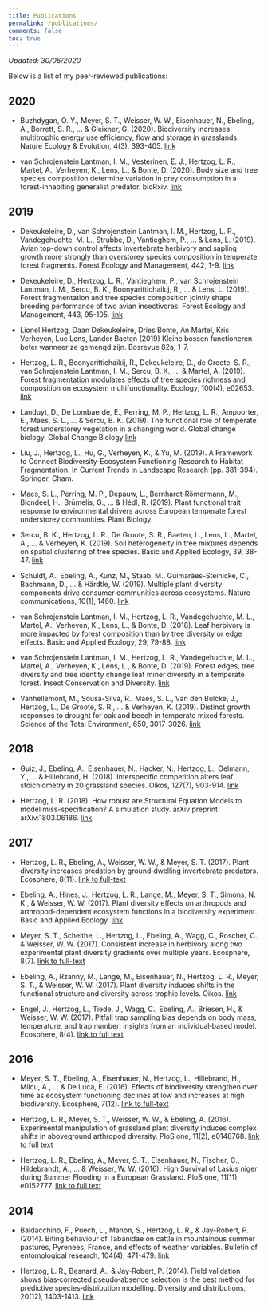 ```yaml
---
title: Publications
permalink: /publications/
comments: false 
toc: true
---
```


_Updated: 30/06/2020_

Below is a list of my peer-reviewed publications:

## 2020

* Buzhdygan, O. Y., Meyer, S. T., Weisser, W. W., Eisenhauer, N., Ebeling, A., Borrett, S. R., ... & Gleixner, G. (2020). Biodiversity increases multitrophic energy use efficiency, flow and storage in grasslands. Nature Ecology & Evolution, 4(3), 393-405. [link](https://www.nature.com/articles/s41559-020-1123-8)

* van Schrojenstein Lantman, I. M., Vesterinen, E. J., Hertzog, L. R., Martel, A., Verheyen, K., Lens, L., & Bonte, D. (2020). Body size and tree species composition determine variation in prey consumption in a forest-inhabiting generalist predator. bioRxiv. [link](https://www.biorxiv.org/content/10.1101/2020.05.20.105866v1.abstract)

## 2019

* Dekeukeleire, D., van Schrojenstein Lantman, I. M., Hertzog, L. R., Vandegehuchte, M. L., Strubbe, D., Vantieghem, P., ... & Lens, L. (2019). Avian top-down control affects invertebrate herbivory and sapling growth more strongly than overstorey species composition in temperate forest fragments. Forest Ecology and Management, 442, 1-9. [link](https://www.sciencedirect.com/science/article/abs/pii/S0378112719301343)

* Dekeukeleire, D., Hertzog, L. R., Vantieghem, P., van Schrojenstein Lantman, I. M., Sercu, B. K., Boonyarittichaikij, R., ... & Lens, L. (2019). Forest fragmentation and tree species composition jointly shape breeding performance of two avian insectivores. Forest Ecology and Management, 443, 95-105. [link](https://www.sciencedirect.com/science/article/abs/pii/S0378112719304207)

* Lionel Hertzog, Daan Dekeukeleire, Dries Bonte, An Martel, Kris Verheyen, Luc Lens, Lander Baeten (2019) Kleine bossen functioneren beter wanneer ze gemengd zijn. Bosrevue 82a, 1-7.

* Hertzog, L. R., Boonyarittichaikij, R., Dekeukeleire, D., de Groote, S. R., van Schrojenstein Lantman, I. M., Sercu, B. K., ... & Martel, A. (2019). Forest fragmentation modulates effects of tree species richness and composition on ecosystem multifunctionality. Ecology, 100(4), e02653. [link](https://esajournals.onlinelibrary.wiley.com/doi/pdf/10.1002/ecy.2653)

* Landuyt, D., De Lombaerde, E., Perring, M. P., Hertzog, L. R., Ampoorter, E., Maes, S. L., ... & Sercu, B. K. (2019). The functional role of temperate forest understorey vegetation in a changing world. Global change biology. Global Change Biology [link](https://onlinelibrary.wiley.com/doi/pdf/10.1111/gcb.14756)

* Liu, J., Hertzog, L., Hu, G., Verheyen, K., & Yu, M. (2019). A Framework to Connect Biodiversity-Ecosystem Functioning Research to Habitat Fragmentation. In Current Trends in Landscape Research (pp. 381-394). Springer, Cham.

* Maes, S. L., Perring, M. P., Depauw, L., Bernhardt‐Römermann, M., Blondeel, H., Brūmelis, G., ... & Hédl, R. (2019). Plant functional trait response to environmental drivers across European temperate forest understorey communities. Plant Biology.

* Sercu, B. K., Hertzog, L. R., De Groote, S. R., Baeten, L., Lens, L., Martel, A., ... & Verheyen, K. (2019). Soil heterogeneity in tree mixtures depends on spatial clustering of tree species. Basic and Applied Ecology, 39, 38-47. [link](https://www.sciencedirect.com/science/article/pii/S1439179118302548)

* Schuldt, A., Ebeling, A., Kunz, M., Staab, M., Guimarães-Steinicke, C., Bachmann, D., ... & Härdtle, W. (2019). Multiple plant diversity components drive consumer communities across ecosystems. Nature communications, 10(1), 1460. [link](https://www.nature.com/articles/s41467-019-09448-8)

* van Schrojenstein Lantman, I. M., Hertzog, L. R., Vandegehuchte, M. L., Martel, A., Verheyen, K., Lens, L., & Bonte, D. (2018). Leaf herbivory is more impacted by forest composition than by tree diversity or edge effects. Basic and Applied Ecology, 29, 79-88. [link](https://www.sciencedirect.com/science/article/pii/S1439179117303572)

* van Schrojenstein Lantman, I. M., Hertzog, L. R., Vandegehuchte, M. L., Martel, A., Verheyen, K., Lens, L., & Bonte, D. (2019). Forest edges, tree diversity and tree identity change leaf miner diversity in a temperate forest. Insect Conservation and Diversity. [link](https://onlinelibrary.wiley.com/doi/full/10.1111/icad.12358)

* Vanhellemont, M., Sousa-Silva, R., Maes, S. L., Van den Bulcke, J., Hertzog, L., De Groote, S. R., ... & Verheyen, K. (2019). Distinct growth responses to drought for oak and beech in temperate mixed forests. Science of the Total Environment, 650, 3017-3026. [link](https://www.sciencedirect.com/science/article/pii/S0048969718339275)

## 2018

* Guiz, J., Ebeling, A., Eisenhauer, N., Hacker, N., Hertzog, L., Oelmann, Y., ... & Hillebrand, H. (2018). Interspecific competition alters leaf stoichiometry in 20 grassland species. Oikos, 127(7), 903-914. [link](https://onlinelibrary.wiley.com/doi/pdf/10.1111/oik.04907)

* Hertzog, L. R. (2018). How robust are Structural Equation Models to model miss-specification? A simulation study. arXiv preprint arXiv:1803.06186. [link](https://arxiv.org/pdf/1803.06186.pdf)

## 2017

* Hertzog, L. R., Ebeling, A., Weisser, W. W., & Meyer, S. T. (2017). Plant diversity increases predation by ground‐dwelling invertebrate predators. Ecosphere, 8(11). [link to full-text](http://onlinelibrary.wiley.com/doi/10.1002/ecs2.1990/full)

* Ebeling, A., Hines, J., Hertzog, L. R., Lange, M., Meyer, S. T., Simons, N. K., & Weisser, W. W. (2017). Plant diversity effects on arthropods and arthropod-dependent ecosystem functions in a biodiversity experiment. Basic and Applied Ecology. [link](http://www.sciencedirect.com/science/article/pii/S1439179117300920)

* Meyer, S. T., Scheithe, L., Hertzog, L., Ebeling, A., Wagg, C., Roscher, C., & Weisser, W. W. (2017). Consistent increase in herbivory along two experimental plant diversity gradients over multiple years. Ecosphere, 8(7). [link to full-text](http://onlinelibrary.wiley.com/doi/10.1002/ecs2.1876/full)

* Ebeling, A., Rzanny, M., Lange, M., Eisenhauer, N., Hertzog, L. R., Meyer, S. T., & Weisser, W. W. (2017). Plant diversity induces shifts in the functional structure and diversity across trophic levels. Oikos. [link](http://onlinelibrary.wiley.com/doi/10.1111/oik.04210/full)

* Engel, J., Hertzog, L., Tiede, J., Wagg, C., Ebeling, A., Briesen, H., & Weisser, W. W. (2017). Pitfall trap sampling bias depends on body mass, temperature, and trap number: insights from an individual‐based model. Ecosphere, 8(4). [link to full text](http://onlinelibrary.wiley.com/doi/10.1002/ecs2.1790/full)

## 2016

* Meyer, S. T., Ebeling, A., Eisenhauer, N., Hertzog, L., Hillebrand, H., Milcu, A., ... & De Luca, E. (2016). Effects of biodiversity strengthen over time as ecosystem functioning declines at low and increases at high biodiversity. Ecosphere, 7(12). [link to full-text](http://onlinelibrary.wiley.com/doi/10.1002/ecs2.1619/full)

* Hertzog, L. R., Meyer, S. T., Weisser, W. W., & Ebeling, A. (2016). Experimental manipulation of grassland plant diversity induces complex shifts in aboveground arthropod diversity. PloS one, 11(2), e0148768. [link to full text](http://journals.plos.org/plosone/article?id=10.1371/journal.pone.0148768)

* Hertzog, L. R., Ebeling, A., Meyer, S. T., Eisenhauer, N., Fischer, C., Hildebrandt, A., ... & Weisser, W. W. (2016). High Survival of Lasius niger during Summer Flooding in a European Grassland. PloS one, 11(11), e0152777. [link to full text](http://journals.plos.org/plosone/article?id=10.1371/journal.pone.0152777)

## 2014

* Baldacchino, F., Puech, L., Manon, S., Hertzog, L. R., & Jay-Robert, P. (2014). Biting behaviour of Tabanidae on cattle in mountainous summer pastures, Pyrenees, France, and effects of weather variables. Bulletin of entomological research, 104(4), 471-479. [link](https://www.cambridge.org/core/journals/bulletin-of-entomological-research/article/biting-behaviour-of-tabanidae-on-cattle-in-mountainous-summer-pastures-pyrenees-france-and-effects-of-weather-variables/8895BCA7F544626F65FE4C61D9EF598B)

* Hertzog, L. R., Besnard, A., & Jay‐Robert, P. (2014). Field validation shows bias‐corrected pseudo‐absence selection is the best method for predictive species‐distribution modelling. Diversity and distributions, 20(12), 1403-1413.
[link](http://onlinelibrary.wiley.com/doi/10.1111/ddi.12249/full)


